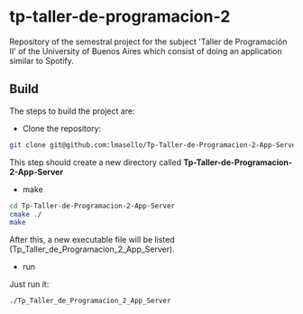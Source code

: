 # tp-taller-de-programacion-2
Repository of the semestral project for the subject 'Taller de Programación II' of the University of Buenos Aires which consist of doing an application similar to Spotify.

## Build

The steps to build the project are:

* Clone the repository:

```bash
git clone git@github.com:lmasello/Tp-Taller-de-Programacion-2-App-Server.git
```
This step should create a new directory called **Tp-Taller-de-Programacion-2-App-Server**

* make

```bash
cd Tp-Taller-de-Programacion-2-App-Server
cmake ./
make
```

After this, a new executable file will be listed (Tp_Taller_de_Programacion_2_App_Server).

* run

Just run it:

```bash
./Tp_Taller_de_Programacion_2_App_Server
```